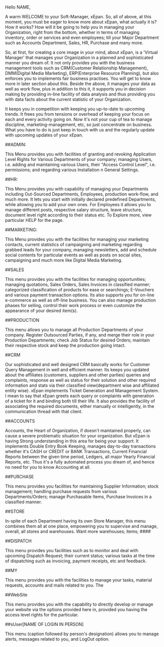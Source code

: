 Hello NAME,

A warm WELCOME to your Soft-Manager, xEpan. So, all of above, at this moment, you must be eager to know more about xEpan, what actually it is? How it works? How will it be going to help you in managing your Organization, right from the bottom, whether in terms of managing inventory, order or services and even employees; till your Major Department such as Accounts Department, Sales, HR, Purchase and many more.

So, at first, for creating a core image in your mind, about xEpan, is a 'Virtual Manager' that manages your Organization in a planned and sophisticated manner you dream of. It not only provides you with the business management tools such as CRM(Customer Relationship Management), DMM(Digital Media Marketing), ERP(Enterprise Resource Planning), but also enforces you to implements fair business practises. You will get to know more in later section about this. Beside the above, it manages your data as well as work flow, plus in addition to this it, it supports you in decision making by providing in-line facility of data analysis and thus providing you with data facts about the current statistic of your Organization.

It keeps you in competition with keeping you up-to-date to upcoming trends. It frees you from tensions or overhead of keeping your focus on each and every activity going on. Now it's not your cup of tea to manage discipline, marketing-management, etc, so just concentrate on business. What you have to do is just keep in touch with us and the regularly update with upcoming updates of your xEpan.


##ADMIN:

This Menu provides you with facilities of granting and revoking Application Level Rights for Various Departments of your company; managing Users, i.e. adding and maintaining various Users, their "Access Control Level", i.e. permissions; and regarding various Installation n General Settings.


##HR:

This Menu provides you with capability of managing your Departments including Out-Sourced Departments, Employees, production work-flow, and much more. It lets you start with initially declared predefined Departments, while allowing you to add your own ones. For Employees it allows you to manage different posts, respective salary structure, leave structure, document level right according to their status etc. To Explore more, view particular HELP for the page.

 
##MARKETING:
 
This Menu provides you with the facilities for managing your marketing contacts, current statistics of campaigning and marketing regarding grabbed leads for your company, managing newsletters, add and schedule social contents for particular events as well as posts on social sites, campaigning and much more like Digital Media Marketing.

 
##SALES
 
 This menu provides you with the facilities for managing opportunities; managing quotations, Sales Orders, Sales Invoices in classified manner; categorized classification of products for ease or searchings; E-Vouchers and various payment transaction options. Its also supports you for on-line e-commerce as well as off-line business. You can also manage production phases for selling, control their work process or even customize the appearance of your desired item(s).

 
##PRODUCTION 
 
 This menu allows you to manage all Production Departments of your company. Register Outsourced Parties, if any, and merge their role in your Production Departments; check Job Status for desired Orders; maintain their respective stock and keep the production going intact.

 
##CRM

Our sophisticated and well designed CRM basically works for Customer Query Management in well and efficient manner. Its keeps you updated about the affiliates (customers, suppliers and other parties) queries and complaints, response as well as status for their solution and other required information and stats via their classified view(department wise and affiliated entity wise). xEpan implements Ticket Generation and Management System. I mean to say that xEpan greets each query or complaints with generation of a ticket for it and binding both till their life. It also provides the facility of associating the required documents, either manually or intelligently, in the communication thread with that client.


##ACCOUNTS
 
Accounts, the Heart of Organization, if doesn't maintained properly, can cause a severe problematic situation for your organization. But xEpan is having Strong understanding in this area for being your support. It implements Double Entry Book Keeping, manages day-to-day transactions whether it's CASH or CREDIT or BANK Transactions, Current Financial Reports between the given time period, Ledgers, all major Yearly Financial Reports, etc. Thus it's a fully automated process you dream of, and hence no need for you to know Accounting at all.

 
##PURCHASE
 
This menu provides you facilities for maintaining Supplier Information; stock management; handling purchase requests from various Departments/Orders; manage Purchasable Items, Purchase Invoices in a classified manner.

 
##STORE

In-spite of each Department having its own Store Manager, this menu combines them all at one place, empowering you to supervise and manage, overall, all stores and warehouses. Want more warehouses; items; ####


##DISPATCH
 
This menu provides you facilities such as to monitor and deal with upcoming Dispatch Request; their current status; various tasks at the time of dispatching such as invoicing, payment receipts, etc and feedback.

##MY

This menu provides you with the facilities to manage your tasks, material requests, accounts and mails related to you. The 

##WebSite 

This menu provides you with the capability to directly develop or manage your website via the options provided here in,  provided you having the access level rights for the particular.

##sUser[NAME OF LOGIN IN PERSON]

This menu (caption followed by person's designation) allows you to manage alerts, messages related to you, and LogOut option.